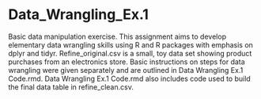 # Data_Wrangling_Ex.1
Basic data manipulation exercise.
This assignment aims to develop elementary data wrangling skills using R and R packages with emphasis on dplyr and tidyr. 
Refine_original.csv is a small, toy data set showing product purchases from an electronics store. 
Basic instructions on steps for data wrangling were given separately and are outlined in Data Wrangling Ex.1 Code.rmd. 
Data Wrangling Ex.1 Code.rmd also includes code used to build the final data table in refine_clean.csv.
